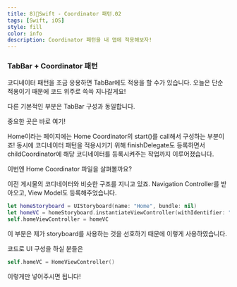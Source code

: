 ```yaml
---
title: 8)🍎Swift - Coordinator 패턴.02
tags: [Swift, iOS]
style: fill
color: info
description: Coordinator 패턴을 내 앱에 적용해보자!
---
```




### TabBar + Coordinator 패턴

코디네이터 패턴을 조금 응용하면 TabBar에도 적용을 할 수가 있습니다. 오늘은 단순 적용이기 때문에 코드 위주로 쓱쓱 지나갈게요!

<script src="https://gist.github.com/StanSign/7e78c70a93c51b47a626b103723a2d3d.js?file=TabBarCoordinator.swift"></script>

다른 기본적인 부분은 TabBar 구성과 동일합니다.

중요한 곳은 바로 여기!

<script src="https://gist.github.com/StanSign/7e78c70a93c51b47a626b103723a2d3d.js?file=startTabCoordinator.swift"></script>

Home이라는 페이지에는 Home Coordinator의 start()를 call해서 구성하는 부분이죠! 동시에 코디네이터 패턴을 적용시키기 위해  finishDelegate도 등록하면서 childCoordinator에 해당 코디네이터를 등록시켜주는 작업까지 이루어졌습니다. 

이번엔 Home Coordinator 파일을 살펴볼까요?

<script src="https://gist.github.com/StanSign/7e78c70a93c51b47a626b103723a2d3d.js?file=HomeCoordinator.swift"></script>

이전 게시물의 코디네이터와 비슷한 구조를 지니고 있죠. Navigation Controller를 받아오고, View Model도 등록해주었습니다. 

~~~swift
let homeStoryboard = UIStoryboard(name: "Home", bundle: nil)
let homeVC = homeStoryboard.instantiateViewController(withIdentifier: "HomeVC") as! HomeViewController
self.homeViewController = homeVC
~~~

이 부분은 제가 storyboard를 사용하는 것을 선호하기 때문에 이렇게 사용하였습니다.

코드로 UI 구성을 하실 분들은

~~~swift
self.homeVC = HomeViewController()
~~~

이렇게만 넣어주시면 됩니다!